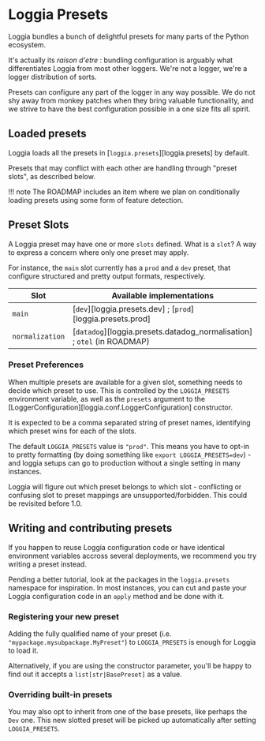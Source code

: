 # Loggia Presets

Loggia bundles a bunch of delightful presets for many parts of the Python ecosystem.

It's actually its _raison d'etre_ : bundling configuration is arguably what differentiates
Loggia from most other loggers. We're not a logger, we're a logger distribution of sorts.

Presets can configure any part of the logger in any way possible. We do not shy away
from monkey patches when they bring valuable functionality, and we strive to have the best
configuration possible in a one size fits all spirit.

## Loaded presets

Loggia loads all the presets in [`loggia.presets`][loggia.presets] by default.

Presets that may conflict with each other are handling through "preset slots", as described
below.

!!! note
    The ROADMAP includes an item where we plan on conditionally loading presets using
    some form of feature detection.

## Preset Slots

A Loggia preset may have one or more `slots` defined. What is a `slot`?
A way to express a concern where only one preset may apply.

For instance, the `main` slot currently has a `prod` and a `dev` preset, that configure
structured and pretty output formats, respectively.

| Slot            | Available implementations                                               |
| --------------- | ----------------------------------------------------------------------- |
| `main`          | [`dev`][loggia.presets.dev] ; [`prod`][loggia.presets.prod]             |
| `normalization` | [`datadog`][loggia.presets.datadog_normalisation] ; `otel` (in ROADMAP) |

### Preset Preferences

When multiple presets are available for a given slot, something needs to decide which preset
to use. This is controlled by the `LOGGIA_PRESETS` environment variable, as well as the `presets`
argument to the [LoggerConfiguration][loggia.conf.LoggerConfiguration] constructor.

It is expected to be a comma separated string of preset names, identifying which preset wins
for each of the slots.

The default `LOGGIA_PRESETS` value is `"prod"`. This means you have to opt-in to pretty formatting
(by doing something like `export LOGGIA_PRESETS=dev`) - and loggia setups can go to production without a single setting in many instances.

Loggia will figure out which preset belongs to which slot - conflicting or confusing slot
to preset mappings are unsupported/forbidden. This could be revisited before 1.0.

## Writing and contributing presets

If you happen to reuse Loggia configuration code or have identical environment variables
accross several deployments, we recommend you try writing a preset instead.

Pending a better tutorial, look at the packages in the `loggia.presets` namespace for
inspiration. In most instances, you can cut and paste your Loggia configuration code
in an `apply` method and be done with it.

### Registering your new preset

Adding the fully qualified name of your preset (i.e. `"mypackage.mysubpackage.MyPreset"`)
to `LOGGIA_PRESETS` is enough for Loggia to load it.

Alternatively, if you are using the constructor parameter, you'll be happy to find out
it accepts a `list[str|BasePreset]` as a value.

### Overriding built-in presets

You may also opt to inherit from one of the base presets, like perhaps the `Dev` one.
This new slotted preset will be picked up automatically after setting `LOGGIA_PRESETS`.
